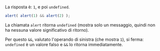 La risposta è: `1`, e poi `undefined`.

```js run
alert( alert(1) && alert(2) );
```

La chiamata `alert` ritorna `undefined` (mostra solo un messaggio, quindi non ha nessuna valore significativo di ritorno).

Per questo `&&`, valutato l'operando di sinistra (che mostra `1`), si ferma: `undefined` è un valore falso e `&&` lo ritorna immediatamente.

